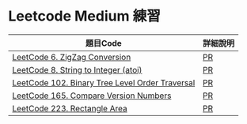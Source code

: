 # Leetcode Medium 練習

題目Code|詳細說明
----|----
[LeetCode 6. ZigZag Conversion](https://github.com/gm8300130/leetcode/blob/master/medium/LeetCode_6_ZigZag_Conversion.js)|[PR](https://github.com/gm8300130/leetcode/pull/13)|
[LeetCode 8. String to Integer (atoi)](https://github.com/gm8300130/leetcode/blob/master/medium/LeetCode_8_String_to_Integer_(atoi).js)|[PR](https://github.com/gm8300130/leetcode/pull/16)|
[LeetCode 102. Binary Tree Level Order Traversal](https://github.com/gm8300130/leetcode/blob/master/medium/LeetCode_102_Binary_Tree_Level_Order_Traversal.js)|[PR](https://github.com/gm8300130/leetcode/pull/49)|
[LeetCode 165. Compare Version Numbers](https://github.com/gm8300130/leetcode/blob/master/medium/LeetCode_165_Compare_Version_Numbers.js)|[PR](https://github.com/gm8300130/leetcode/pull/15)|
[LeetCode 223. Rectangle Area](https://github.com/gm8300130/leetcode/blob/master/medium/LeetCode_223_Rectangle_Area.js)|[PR](https://github.com/gm8300130/leetcode/pull/29)|